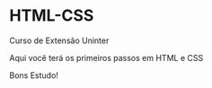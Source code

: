 # HTML-CSS
Curso de Extensão Uninter


Aqui você terá os primeiros passos em HTML e CSS

Bons Estudo!
